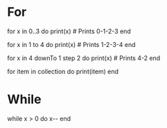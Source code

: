 # For
for x in 0..3 do
    print(x) # Prints 0-1-2-3
end

for x in 1 to 4 do
    print(x) # Prints 1-2-3-4
end

for x in 4 downTo 1 step 2 do
    print(x) # Prints 4-2
end

for item in collection do
    print(item)
end

# While
while x > 0 do
    x--
end
